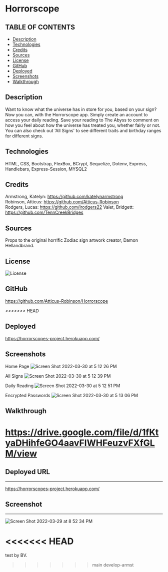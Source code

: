 # Horrorscope

## TABLE OF CONTENTS
* [Description](#Description)
* [Technologies](#Technologies)
* [Credits](#Credits)
* [Sources](#Sources)
* [License](#License)
* [GitHub](#GitHub)
* [Deployed](#Deployed)
* [Screenshots](#Screenshots)
* [Walkthrough](#Walkthrough)
## Description
Want to know what the universe has in store for you, based on your sign? Now you can, with the Horrorscope app. Simply create an account to access your daily reading. Save your reading to The Abyss to comment on how you feel about how the universe has treated you, whether fairly or not. You can also check out 'All Signs' to see different traits and birthday ranges for different signs.

## Technologies
HTML, CSS, Bootstrap, FlexBox, BCrypt, Sequelize, Dotenv, Express, Handlebars, Express-Session, MYSQL2

## Credits
Armstrong, Katelyn: https://github.com/katelynarmstrong  
Robinson, Atticus: https://github.com/Atticus-Robinson  
Rodgers, Lucas: https://github.com/lrodgers22
Valet, Bridgett: https://github.com/TennCreekBridges  

## Sources
Props to the original horrific Zodiac sign artwork creator, Damon Hellandbrand.


## License 
![License](https://img.shields.io/badge/License-MIT-blue.svg)

## GitHub
https://github.com/Atticus-Robinson/Horrorscope  

<<<<<<< HEAD
## Deployed
https://horrorscopes-project.herokuapp.com/

## Screenshots

Home Page
![Screen Shot 2022-03-30 at 5 12 26 PM](https://user-images.githubusercontent.com/91682561/160939809-c067d29a-88a3-4aa2-afa9-c06af27a39e5.png)

All Signs
![Screen Shot 2022-03-30 at 5 12 39 PM](https://user-images.githubusercontent.com/91682561/160939874-228deb8c-8893-4699-a694-464529fb63ac.png)

Daily Reading
![Screen Shot 2022-03-30 at 5 12 51 PM](https://user-images.githubusercontent.com/91682561/160939936-3f74ff6f-f441-4d3e-946a-622a06641766.png)

Encrypted Passwords
![Screen Shot 2022-03-30 at 5 13 06 PM](https://user-images.githubusercontent.com/91682561/160940025-8948c025-52ea-470a-ab1a-789220d245d9.png)

## Walkthrough
https://drive.google.com/file/d/1fKtyaDHihfeGO4aavFIWHFeuzvFXfGLM/view
=======
## Deployed URL
---------------------
https://horrorscopes-project.herokuapp.com/

## Screenshot
---------------------
![Screen Shot 2022-03-29 at 8 52 34 PM](https://user-images.githubusercontent.com/93275108/160734862-816c0447-a0c6-479a-8c68-8e907682424f.png)

<<<<<<< HEAD
=======

test by BV.
>>>>>>> main
>>>>>>> develop-armst
